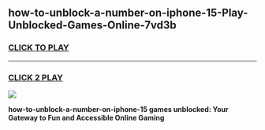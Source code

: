 
## how-to-unblock-a-number-on-iphone-15-Play-Unblocked-Games-Online-7vd3b
<h3>
<a href="https://premium76.site?title=how-to-unblock-a-number-on-iphone-15&ref=25A">CLICK TO PLAY</a></h3>
<hr>

<h3>
<a href="https://premium76.site?title=how-to-unblock-a-number-on-iphone-15&ref=25A">CLICK 2 PLAY</a>
  
</h3>

<a href="https://premium76.site?title=how-to-unblock-a-number-on-iphone-15&ref=25A"><img src="https://clearcache.store/games.png"></a>


**how-to-unblock-a-number-on-iphone-15 games unblocked: Your Gateway to Fun and Accessible Online Gaming**
